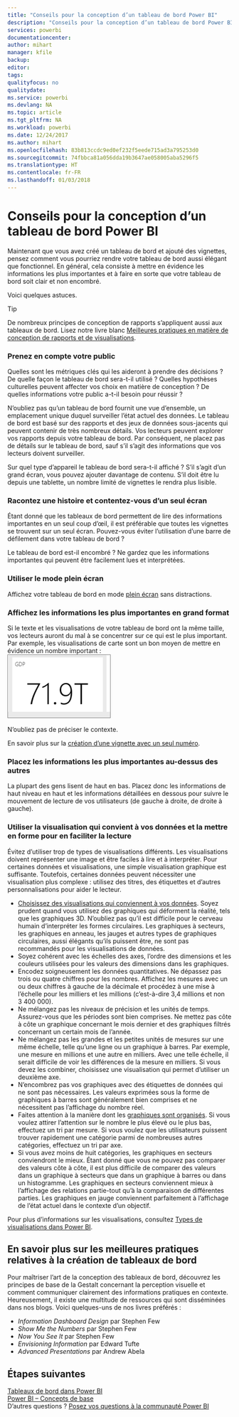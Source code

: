 ```yaml
---
title: "Conseils pour la conception d’un tableau de bord Power BI"
description: "Conseils pour la conception d’un tableau de bord Power BI"
services: powerbi
documentationcenter: 
author: mihart
manager: kfile
backup: 
editor: 
tags: 
qualityfocus: no
qualitydate: 
ms.service: powerbi
ms.devlang: NA
ms.topic: article
ms.tgt_pltfrm: NA
ms.workload: powerbi
ms.date: 12/24/2017
ms.author: mihart
ms.openlocfilehash: 83b813ccdc9ed0ef232f5eede715ad3a795253d0
ms.sourcegitcommit: 74fbbca81a056dda19b3647ae058005aba5296f5
ms.translationtype: HT
ms.contentlocale: fr-FR
ms.lasthandoff: 01/03/2018
---
```

# <a name="tips-for-designing-a-great-power-bi-dashboard"></a>Conseils pour la conception d’un tableau de bord Power BI
Maintenant que vous avez créé un tableau de bord et ajouté des vignettes, pensez comment vous pourriez rendre votre tableau de bord aussi élégant que fonctionnel. En général, cela consiste à mettre en évidence les informations les plus importantes et à faire en sorte que votre tableau de bord soit clair et non encombré.

Voici quelques astuces.

> [!TIP]
> De nombreux principes de conception de rapports s’appliquent aussi aux tableaux de bord.  Lisez notre livre blanc [Meilleures pratiques en matière de conception de rapports et de visualisations](power-bi-visualization-best-practices.md).
> 
> 

### <a name="consider-your-audience"></a>Prenez en compte votre public
Quelles sont les métriques clés qui les aideront à prendre des décisions ? De quelle façon le tableau de bord sera-t-il utilisé ? Quelles hypothèses culturelles peuvent affecter vos choix en matière de conception ? De quelles informations votre public a-t-il besoin pour réussir ?

N’oubliez pas qu’un tableau de bord fournit une vue d’ensemble, un emplacement unique duquel surveiller l’état actuel des données. Le tableau de bord est basé sur des rapports et des jeux de données sous-jacents qui peuvent contenir de très nombreux détails. Vos lecteurs peuvent explorer vos rapports depuis votre tableau de bord. Par conséquent, ne placez pas de détails sur le tableau de bord, sauf s’il s’agit des informations que vos lecteurs doivent surveiller.

Sur quel type d’appareil le tableau de bord sera-t-il affiché ? S’il s’agit d’un grand écran, vous pouvez ajouter davantage de contenu. S’il doit être lu depuis une tablette, un nombre limité de vignettes le rendra plus lisible.

### <a name="tell-a-story-and-keep-it-to-one-screen"></a>Racontez une histoire et contentez-vous d’un seul écran
Étant donné que les tableaux de bord permettent de lire des informations importantes en un seul coup d’œil, il est préférable que toutes les vignettes se trouvent sur un seul écran. Pouvez-vous éviter l’utilisation d’une barre de défilement dans votre tableau de bord ?

Le tableau de bord est-il encombré ?  Ne gardez que les informations importantes qui peuvent être facilement lues et interprétées.

### <a name="make-use-of-full-screen-mode"></a>Utiliser le mode plein écran
Affichez votre tableau de bord en mode [plein écran](service-fullscreen-mode.md) sans distractions.

### <a name="make-the-most-important-information-biggest"></a>Affichez les informations les plus importantes en grand format
Si le texte et les visualisations de votre tableau de bord ont la même taille, vos lecteurs auront du mal à se concentrer sur ce qui est le plus important. Par exemple, les visualisations de carte sont un bon moyen de mettre en évidence un nombre important :  
![](media/service-dashboards-design-tips/pbi_card.png)

N’oubliez pas de préciser le contexte.  

En savoir plus sur la [création d’une vignette avec un seul numéro](power-bi-visualization-card.md).

### <a name="put-the-most-important-information-in-the-upper-corner"></a>Placez les informations les plus importantes au-dessus des autres
La plupart des gens lisent de haut en bas. Placez donc les informations de haut niveau en haut et les informations détaillées en dessous pour suivre le mouvement de lecture de vos utilisateurs (de gauche à droite, de droite à gauche).

### <a name="use-the-right-visualization-for-the-data-and-format-it-for-easy-reading"></a>Utiliser la visualisation qui convient à vos données et la mettre en forme pour en faciliter la lecture
Évitez d’utiliser trop de types de visualisations différents.  Les visualisations doivent représenter une image et être faciles à lire et à interpréter.  Pour certaines données et visualisations, une simple visualisation graphique est suffisante. Toutefois, certaines données peuvent nécessiter une visualisation plus complexe : utilisez des titres, des étiquettes et d’autres personnalisations pour aider le lecteur.  

* [Choisissez des visualisations qui conviennent à vos données](http://blogs.msdn.com/b/microsoft_business_intelligence1/archive/2012/10/08/best-practices-in-data-visualization.aspx). Soyez prudent quand vous utilisez des graphiques qui déforment la réalité, tels que les graphiques 3D. N’oubliez pas qu’il est difficile pour le cerveau humain d’interpréter les formes circulaires. Les graphiques à secteurs, les graphiques en anneau, les jauges et autres types de graphiques circulaires, aussi élégants qu’ils puissent être, ne sont pas recommandés pour les visualisations de données.
* Soyez cohérent avec les échelles des axes, l’ordre des dimensions et les couleurs utilisées pour les valeurs des dimensions dans les graphiques.
* Encodez soigneusement les données quantitatives. Ne dépassez pas trois ou quatre chiffres pour les nombres. Affichez les mesures avec un ou deux chiffres à gauche de la décimale et procédez à une mise à l’échelle pour les milliers et les millions (c’est-à-dire 3,4 millions et non 3 400 000).
* Ne mélangez pas les niveaux de précision et les unités de temps. Assurez-vous que les périodes sont bien comprises.  Ne mettez pas côte à côte un graphique concernant le mois dernier et des graphiques filtrés concernant un certain mois de l’année.
* Ne mélangez pas les grandes et les petites unités de mesures sur une même échelle, telle qu’une ligne ou un graphique à barres.  Par exemple, une mesure en millions et une autre en milliers.  Avec une telle échelle, il serait difficile de voir les différences de la mesure en milliers.  Si vous devez les combiner, choisissez une visualisation qui permet d’utiliser un deuxième axe.
* N’encombrez pas vos graphiques avec des étiquettes de données qui ne sont pas nécessaires. Les valeurs exprimées sous la forme de graphiques à barres sont généralement bien comprises et ne nécessitent pas l’affichage du nombre réel.
* Faites attention à la manière dont les [graphiques sont organisés](power-bi-report-change-sort.md).  Si vous voulez attirer l’attention sur le nombre le plus élevé ou le plus bas, effectuez un tri par mesure.  Si vous voulez que les utilisateurs puissent trouver rapidement une catégorie parmi de nombreuses autres catégories, effectuez un tri par axe.  
* Si vous avez moins de huit catégories, les graphiques en secteurs conviendront le mieux. Étant donné que vous ne pouvez pas comparer des valeurs côte à côte, il est plus difficile de comparer des valeurs dans un graphique à secteurs que dans un graphique à barres ou dans un histogramme. Les graphiques en secteurs conviennent mieux à l’affichage des relations partie-tout qu’à la comparaison de différentes parties. Les graphiques en jauge conviennent parfaitement à l’affichage de l’état actuel dans le contexte d’un objectif.

Pour plus d’informations sur les visualisations, consultez [Types de visualisations dans Power BI](power-bi-visualization-types-for-reports-and-q-and-a.md).  

## <a name="learning-more-about-best-practice-dashboard-design"></a>En savoir plus sur les meilleures pratiques relatives à la création de tableaux de bord
Pour maîtriser l’art de la conception des tableaux de bord, découvrez les principes de base de la Gestalt concernant la perception visuelle et comment communiquer clairement des informations pratiques en contexte. Heureusement, il existe une multitude de ressources qui sont disséminées dans nos blogs. Voici quelques-uns de nos livres préférés :

* *Information Dashboard Design* par Stephen Few  
* *Show Me the Numbers* par Stephen Few  
* *Now You See It* par Stephen Few  
* *Envisioning Information* par Edward Tufte  
* *Advanced Presentations* par Andrew Abela   

## <a name="next-steps"></a>Étapes suivantes
[Tableaux de bord dans Power BI](service-dashboards.md)  
[Power BI – Concepts de base](service-basic-concepts.md)  
D’autres questions ? [Posez vos questions à la communauté Power BI](http://community.powerbi.com/)

